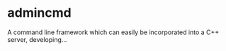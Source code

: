 # admincmd
A command line framework which can easily be incorporated into a C++ server, developing...
